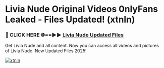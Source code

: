 # Livia Nude Original Videos 0nlyFans Leaked - Files Updated! (xtnln)

<h3>🔴 CLICK HERE 🌐==►► <a href="https://tinyurl.com/5h6xmrr3" rel="nofollow">Livia Nude Updated Files</a></h3>

Get Livia Nude and all content. Now you can access all videos and pictures of Livia Nude. New Updated Files 2025!

[![xtnln](https://i.imgur.com/KVD873Z.gif)](https://tinyurl.com/5h6xmrr3)
